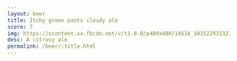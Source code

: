 ```yaml
---
layout: beer
title: Itchy green pants cloudy ale
score: 7
img: https://scontent.xx.fbcdn.net/v/t1.0-0/p480x480/14516_10152293132388745_1804956545_n.jpg?oh=4fdbac017099c96d7c8a407549ef0156&oe=58BE3AB6
desc: A citrusy ale
permalink: /beer/:title.html
---
```

